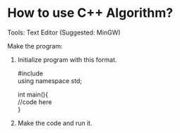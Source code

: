 # How to use C++ Algorithm?

Tools: Text Editor (Suggested: MinGW)

Make the program:
1. Initialize program with this format.

	#include <iostream> <br/>
	using namespace std; <br/>

	int main(){ <br/>
		//code here <br/>
	}

2. Make the code and run it.
